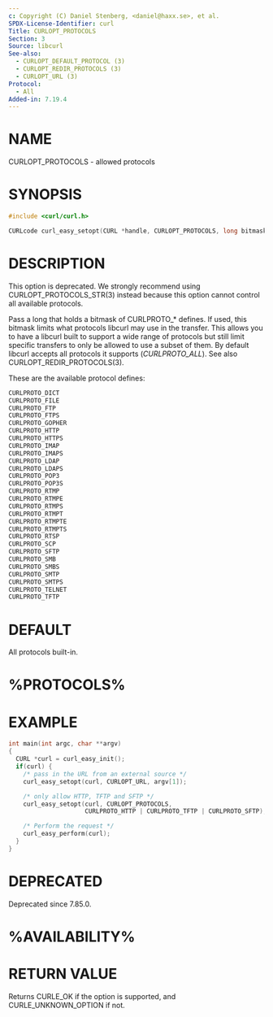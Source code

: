 ```yaml
---
c: Copyright (C) Daniel Stenberg, <daniel@haxx.se>, et al.
SPDX-License-Identifier: curl
Title: CURLOPT_PROTOCOLS
Section: 3
Source: libcurl
See-also:
  - CURLOPT_DEFAULT_PROTOCOL (3)
  - CURLOPT_REDIR_PROTOCOLS (3)
  - CURLOPT_URL (3)
Protocol:
  - All
Added-in: 7.19.4
---
```


# NAME

CURLOPT_PROTOCOLS - allowed protocols

# SYNOPSIS

~~~c
#include <curl/curl.h>

CURLcode curl_easy_setopt(CURL *handle, CURLOPT_PROTOCOLS, long bitmask);
~~~

# DESCRIPTION

This option is deprecated. We strongly recommend using
CURLOPT_PROTOCOLS_STR(3) instead because this option cannot control all
available protocols.

Pass a long that holds a bitmask of CURLPROTO_* defines. If used, this bitmask
limits what protocols libcurl may use in the transfer. This allows you to have
a libcurl built to support a wide range of protocols but still limit specific
transfers to only be allowed to use a subset of them. By default libcurl
accepts all protocols it supports (*CURLPROTO_ALL*). See also
CURLOPT_REDIR_PROTOCOLS(3).

These are the available protocol defines:
~~~c
CURLPROTO_DICT
CURLPROTO_FILE
CURLPROTO_FTP
CURLPROTO_FTPS
CURLPROTO_GOPHER
CURLPROTO_HTTP
CURLPROTO_HTTPS
CURLPROTO_IMAP
CURLPROTO_IMAPS
CURLPROTO_LDAP
CURLPROTO_LDAPS
CURLPROTO_POP3
CURLPROTO_POP3S
CURLPROTO_RTMP
CURLPROTO_RTMPE
CURLPROTO_RTMPS
CURLPROTO_RTMPT
CURLPROTO_RTMPTE
CURLPROTO_RTMPTS
CURLPROTO_RTSP
CURLPROTO_SCP
CURLPROTO_SFTP
CURLPROTO_SMB
CURLPROTO_SMBS
CURLPROTO_SMTP
CURLPROTO_SMTPS
CURLPROTO_TELNET
CURLPROTO_TFTP
~~~

# DEFAULT

All protocols built-in.

# %PROTOCOLS%

# EXAMPLE

~~~c
int main(int argc, char **argv)
{
  CURL *curl = curl_easy_init();
  if(curl) {
    /* pass in the URL from an external source */
    curl_easy_setopt(curl, CURLOPT_URL, argv[1]);

    /* only allow HTTP, TFTP and SFTP */
    curl_easy_setopt(curl, CURLOPT_PROTOCOLS,
                     CURLPROTO_HTTP | CURLPROTO_TFTP | CURLPROTO_SFTP);

    /* Perform the request */
    curl_easy_perform(curl);
  }
}
~~~

# DEPRECATED

Deprecated since 7.85.0.

# %AVAILABILITY%

# RETURN VALUE

Returns CURLE_OK if the option is supported, and CURLE_UNKNOWN_OPTION if not.
